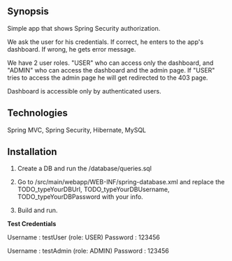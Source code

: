 ## Synopsis

Simple app that shows Spring Security authorization.

We ask the user for his credentials. If correct, he enters to the app's dashboard. If wrong, he gets error message.

We have 2 user roles. "USER" who can access only the dashboard, and "ADMIN" who can access the dashboard and the admin page.
If "USER" tries to access the admin page he will get redirected to the 403 page.

Dashboard is accessible only by authenticated users.

## Technologies

Spring MVC, Spring Security, Hibernate, MySQL


## Installation

1. Create a DB and run the /database/queries.sql

2. Go to /src/main/webapp/WEB-INF/spring-database.xml and replace the TODO_typeYourDBUrl, TODO_typeYourDBUsername, TODO_typeYourDBPassword with your info.

3. Build and run.



**Test Credentials**

Username : testUser (role: USER)
Password : 123456

Username : testAdmin (role: ADMIN)
Password : 123456